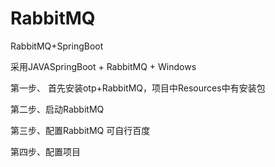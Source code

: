 # RabbitMQ
RabbitMQ+SpringBoot

采用JAVASpringBoot + RabbitMQ + Windows


第一步、 首先安装otp+RabbitMQ，项目中Resources中有安装包

第二步、启动RabbitMQ

第三步、配置RabbitMQ  可自行百度

第四步、配置项目
